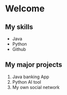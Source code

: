 
# Welcome

## My skills
- Java
- Python
- Github

## My major projects
1. Java banking App
2. Python AI tool
3. My own social network
